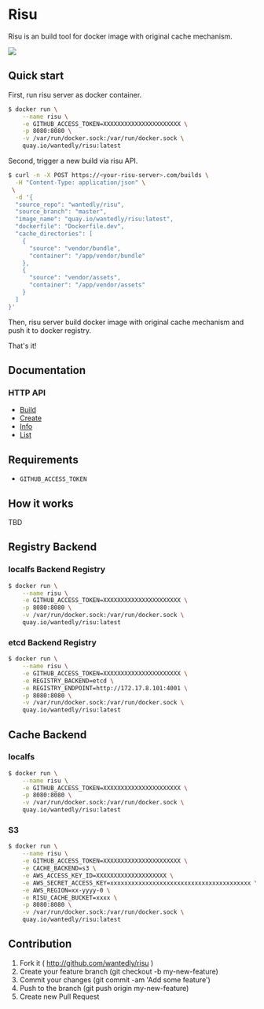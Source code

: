 # Risu
Risu is an build tool for docker image with original cache mechanism.

![](https://cloud.githubusercontent.com/assets/261700/9082260/c51e910c-3b9d-11e5-9202-f0ab05207ac6.png)

## Quick start
First, run risu server as docker container.

```bash
$ docker run \
    --name risu \
    -e GITHUB_ACCESS_TOKEN=XXXXXXXXXXXXXXXXXXXXXX \
    -p 8080:8080 \
    -v /var/run/docker.sock:/var/run/docker.sock \
    quay.io/wantedly/risu:latest
```

Second, trigger a new build via risu API.

```bash
$ curl -n -X POST https://<your-risu-server>.com/builds \
  -H "Content-Type: application/json" \
 \
  -d '{
  "source_repo": "wantedly/risu",
  "source_branch": "master",
  "image_name": "quay.io/wantedly/risu:latest",
  "dockerfile": "Dockerfile.dev",
  "cache_directories": [
    {
      "source": "vendor/bundle",
      "container": "/app/vendor/bundle"
    },
    {
      "source": "vendor/assets",
      "container": "/app/vendor/assets"
    }
  ]
}'
```

Then, risu server build docker image with original cache mechanism and push it to docker registry.

That's it!

## Documentation
### HTTP API

* [Build](https://github.com/wantedly/risu/blob/master/docs/api-v1-alpha.md#build)
 * [Create](https://github.com/wantedly/risu/blob/master/docs/api-v1-alpha.md#build-create)
 * [Info](https://github.com/wantedly/risu/blob/master/docs/api-v1-alpha.md#build-info)
 * [List](https://github.com/wantedly/risu/blob/master/docs/api-v1-alpha.md#build-list)

## Requirements

* `GITHUB_ACCESS_TOKEN`

## How it works
TBD

## Registry Backend
### localfs Backend Registry

```bash
$ docker run \
    --name risu \
    -e GITHUB_ACCESS_TOKEN=XXXXXXXXXXXXXXXXXXXXXX \
    -p 8080:8080 \
    -v /var/run/docker.sock:/var/run/docker.sock \
    quay.io/wantedly/risu:latest
```

### etcd Backend Registry

```bash
$ docker run \
    --name risu \
    -e GITHUB_ACCESS_TOKEN=XXXXXXXXXXXXXXXXXXXXXX \
    -e REGISTRY_BACKEND=etcd \
    -e REGISTRY_ENDPOINT=http://172.17.8.101:4001 \
    -p 8080:8080 \
    -v /var/run/docker.sock:/var/run/docker.sock \
    quay.io/wantedly/risu:latest
```

## Cache Backend
### localfs

```bash
$ docker run \
    --name risu \
    -e GITHUB_ACCESS_TOKEN=XXXXXXXXXXXXXXXXXXXXXX \
    -p 8080:8080 \
    -v /var/run/docker.sock:/var/run/docker.sock \
    quay.io/wantedly/risu:latest
```

### S3

```bash
$ docker run \
    --name risu \
    -e GITHUB_ACCESS_TOKEN=XXXXXXXXXXXXXXXXXXXXXX \
    -e CACHE_BACKEND=s3 \
    -e AWS_ACCESS_KEY_ID=XXXXXXXXXXXXXXXXXXXX \
    -e AWS_SECRET_ACCESS_KEY=xxxxxxxxxxxxxxxxxxxxxxxxxxxxxxxxxxxxxxxx \
    -e AWS_REGION=xx-yyyy-0 \
    -e RISU_CACHE_BUCKET=xxxx \
    -p 8080:8080 \
    -v /var/run/docker.sock:/var/run/docker.sock \
    quay.io/wantedly/risu:latest
```

## Contribution

1. Fork it ( http://github.com/wantedly/risu )
2. Create your feature branch (git checkout -b my-new-feature)
3. Commit your changes (git commit -am 'Add some feature')
4. Push to the branch (git push origin my-new-feature)
5. Create new Pull Request
